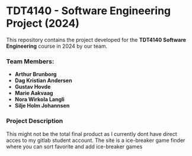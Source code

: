 # TDT4140 - Software Engineering Project (2024)

This repository contains the project developed for the **TDT4140 Software Engineering** course in 2024 by our team.

### Team Members:
- **Arthur Brunborg**
- **Dag Kristian Andersen**
- **Gustav Hovde**
- **Marie Aakvaag**
- **Nora Wirkola Langli**
- **Silje Holm Johannsen**

### Project Description
This might not be the total final product as I currently dont have direct acces to my gitlab student account.
The site is a ice-breaker game finder where you can sort favorite and add ice-breaker games

